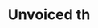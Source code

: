 ---
title: Unvoiced th
layout: revealjs-phonics
script:
- "Unvoiced /th/"
examples:
- width 
- with 
- path 
- something 
- throughout 
- earth 
- thought
---